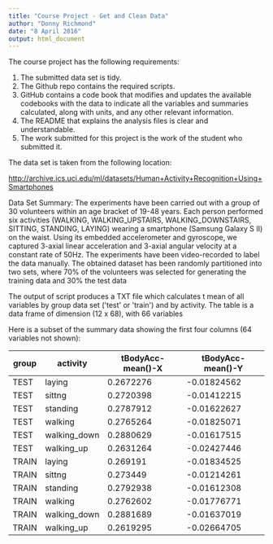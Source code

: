 ```yaml
---
title: "Course Project - Get and Clean Data"
author: "Donny Richmond"
date: "8 April 2016"
output: html_document
---
```


The course project has the following requirements:


1)  The submitted data set is tidy.
2)  The Github repo contains the required scripts.
3)  GitHub contains a code book that modifies and updates the available codebooks with the data to indicate all the variables and summaries calculated, along with units, and any other relevant information.
4)  The README that explains the analysis files is clear and understandable.
5)  The work submitted for this project is the work of the student who submitted it.

The data set is taken from the following location:

http://archive.ics.uci.edu/ml/datasets/Human+Activity+Recognition+Using+Smartphones

Data Set Summary:
The experiments have been carried out with a group of 30 volunteers within an age bracket of 19-48 years. Each person performed six activities (WALKING, WALKING_UPSTAIRS, WALKING_DOWNSTAIRS, SITTING, STANDING, LAYING) wearing a smartphone (Samsung Galaxy S II) on the waist. Using its embedded accelerometer and gyroscope, we captured 3-axial linear acceleration and 3-axial angular velocity at a constant rate of 50Hz. The experiments have been video-recorded to label the data manually. The obtained dataset has been randomly partitioned into two sets, where 70% of the volunteers was selected for generating the training data and 30% the test data


The output of script produces a TXT file which calculates t mean of all variables by group data set ('test' or 'train') and by activity.  The table is a data frame of dimension (12 x 68), with 66 variables

Here is a subset of the summary data showing the first four columns (64 variables not shown):


| group | activity     | tBodyAcc-mean()-X | tBodyAcc-mean()-Y |
|-------|--------------|-------------------|-------------------|
| TEST  | laying       | 0.2672276         | -0.01824562       |
| TEST  | sittng       | 0.2720398         | -0.01412215       |
| TEST  | standing     | 0.2787912         | -0.01622627       |
| TEST  | walking      | 0.2765264         | -0.01825071       |
| TEST  | walking_down | 0.2880629         | -0.01617515       |
| TEST  | walking_up   | 0.2631264         | -0.02427446       |
| TRAIN | laying       | 0.269191          | -0.01834525       |
| TRAIN | sittng       | 0.273449          | -0.01214261       |
| TRAIN | standing     | 0.2792938         | -0.01612308       |
| TRAIN | walking      | 0.2762602         | -0.01776771       |
| TRAIN | walking_down | 0.2881689         | -0.01637019       |
| TRAIN | walking_up   | 0.2619295         | -0.02664705       |


